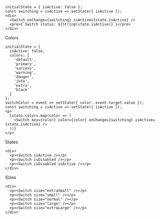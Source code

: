     initialState = { isActive: false };
    const switching = isActive => setState({ isActive });
    <div>
      <Switch onChange={switching} isActive={state.isActive} />
      <pre>{`Switch status: ${String(state.isActive)}`}</pre>
    </div>

Colors

    initialState = {
      isActive: false,
      colors: [
        'default',
        'primary',
        'success',
        'warning',
        'danger',
        'info',
        'extra',
        'black'
      ]
    };
    switchColor = event => setState({ color: event.target.value });
    const switching = isActive => setState({ isActive });
    <p>
      {state.colors.map(color => (
        <Switch key={color} color={color} onChange={switching} isActive={state.isActive} />
      ))}
    </p>

States

    <div>
      <p><Switch isActive /></p>
      <p><Switch isDisabled /></p>
      <p><Switch isDisabled isActive /></p>
    </div>

Sizes

    <div>
      <p><Switch size="extraSmall" /></p>
      <p><Switch size="small" /></p>
      <p><Switch size="normal" /></p>
      <p><Switch size="large" /></p>
      <p><Switch size="extraLarge" /></p>
    </div>

